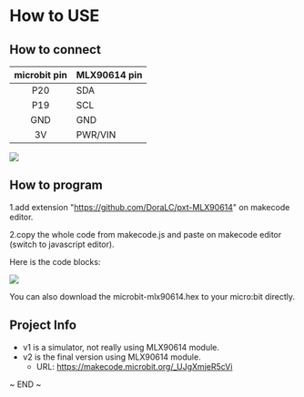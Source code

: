 # How to USE


## How to connect

|microbit pin |MLX90614 pin|
|:-----------:|:-----------|
|   P20       |   SDA      |
|   P19       |   SCL      |
|   GND       |   GND      |
|   3V        |   PWR/VIN  |


![](https://pxt.azureedge.net/blob/64c6ccff8e3ee82c4224874e5cacc9d0d5c60132/static/mb/device/pins-0.png)


## How to program

1.add extension "https://github.com/DoraLC/pxt-MLX90614" on makecode editor.

2.copy the whole code from makecode.js and paste on makecode editor (switch to javascript editor).

Here is the code blocks:

![](makecode-blocks.png)

You can also download the microbit-mlx90614.hex to your micro:bit directly.


## Project Info

* v1 is a simulator, not really using MLX90614 module.
* v2 is the final version using MLX90614 module.
	* URL: https://makecode.microbit.org/_UJgXmjeR5cVi


~ END ~